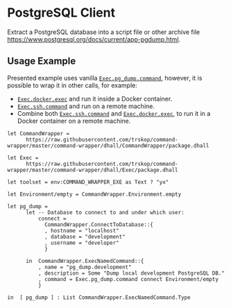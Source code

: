 # PostgreSQL Client

Extract a PostgreSQL database into a script file or other archive file
<https://www.postgresql.org/docs/current/app-pgdump.html>.


## Usage Example

Presented example uses vanilla [`Exec.pg_dump.command`](./command), however,
it is possible to wrap it in other calls, for example:

*   [`Exec.docker.exec`](../docker/exec) and run it inside a Docker container.
*   [`Exec.ssh.command`](../ssh/command) and run on a remote machine.
*   Combine both [`Exec.ssh.command`](../ssh/command) and
    [`Exec.docker.exec`](../docker/exec), to run it in a Docker container on a
    remote machine.

```Dhall
let CommandWrapper =
      https://raw.githubusercontent.com/trskop/command-wrapper/master/command-wrapper/dhall/CommandWrapper/package.dhall

let Exec =
      https://raw.githubusercontent.com/trskop/command-wrapper/master/command-wrapper/dhall/Exec/package.dhall

let toolset = env:COMMAND_WRAPPER_EXE as Text ? "yx"

let Environment/empty = CommandWrapper.Environment.empty

let pg_dump =
      let -- Database to connect to and under which user:
          connect =
            CommandWrapper.ConnectToDatabase::{
            , hostname = "localhost"
            , database = "development"
            , username = "developer"
            }

      in  CommandWrapper.ExecNamedCommand::{
          , name = "pg_dump.development"
          , description = Some "Dump local development PostgreSQL DB."
          , command = Exec.pg_dump.command connect Environment/empty
          }

in  [ pg_dump ] : List CommandWrapper.ExecNamedCommand.Type
```
